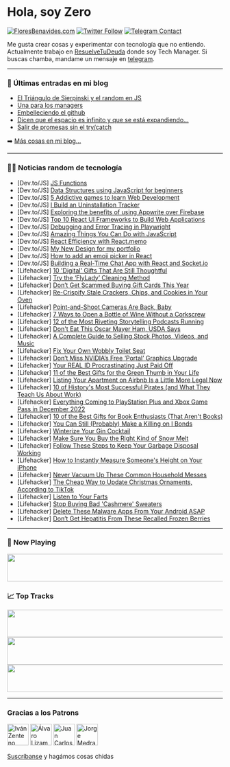 # Hola, soy Zero

[![FloresBenavides.com](https://img.shields.io/website?down_message=oops&label=MiBlog&style=for-the-badge&up_message=online&url=https%3A%2F%2Ffloresbenavides.com)](https://floresbenavides.com) [![Twitter Follow](https://img.shields.io/twitter/follow/ZeroDragon?color=%231DA1F2&label=Follow&logo=twitter&logoColor=ffffff&style=for-the-badge)](https://twitter.com/zerodragon) [![Telegram Contact](https://img.shields.io/badge/escr%C3%ADbeme-ZeroDragon-%2326A5E4?style=for-the-badge&logo=telegram)](https://t.me/zerodragon)

Me gusta crear cosas y experimentar con tecnología que no entiendo.
Actualmente trabajo en [ResuelveTuDeuda](http://github.com/resuelve) donde soy Tech Manager.
Si buscas chamba, mandame un mensaje en [telegram](https://t.me/zerodragon).

---

### 📕 Últimas entradas en mi blog
<!-- BLOG-POST-LIST:START -->
- [El Triángulo de Sierpinski y el random en JS](https://floresbenavides.com/el-triangulo-de-sierpinski-y-el-random-en-js/)
- [Una para los managers](https://floresbenavides.com/una-para-los-managers/)
- [Embelleciendo el github](https://floresbenavides.com/embelleciendo-el-github/)
- [Dicen que el espacio es infinito y que se está expandiendo…](https://floresbenavides.com/dicen-que-el-espacio-es-infinito-y-que-se-esta-expandiendo/)
- [Salir de promesas sin el try/catch](https://floresbenavides.com/salir-de-promesas-sin-el-try-catch/)
<!-- BLOG-POST-LIST:END -->

➡️ [Más cosas en mi blog...](https://floresbenavides.com)

---

### 👨‍💻 Noticias random de tecnología
<!-- TECH-POSTS:START -->
- [Dev.to/JS] [JS Functions](https://dev.to/armenzet/js-functions-d96)
- [Dev.to/JS] [Data Structures using JavaScript for beginners](https://dev.to/meatboy/definitive-guide-to-data-structures-using-javascript-for-beginners-1ea9)
- [Dev.to/JS] [5 Addictive games to learn Web Development](https://dev.to/freebeliever/5-addictive-games-to-learn-web-development-1f6c)
- [Dev.to/JS] [I Build an Uninstallation Tracker](https://dev.to/riyadhossain/i-build-an-uninstallation-tracker-4pm3)
- [Dev.to/JS] [Exploring the benefits of using Appwrite over Firebase](https://dev.to/jibrilmohamod/exploring-the-benefits-of-using-appwrite-over-firebase-h6e)
- [Dev.to/JS] [Top 10 React UI Frameworks to Build Web Applications](https://dev.to/katleenbrown440/top-10-react-ui-frameworks-to-build-web-applications-17po)
- [Dev.to/JS] [Debugging and Error Tracing in Playwright](https://dev.to/jankaritech/debugging-and-error-tracing-in-playwright-516o)
- [Dev.to/JS] [Amazing Things You Can Do with JavaScript](https://dev.to/denis_miriti/amazing-things-you-can-do-with-javascript-1mc)
- [Dev.to/JS] [React Efficiency with React.memo](https://dev.to/catur/react-efficiency-with-reactmemo-3moc)
- [Dev.to/JS] [My New Design for my portfolio](https://dev.to/ahmed_onour/my-new-design-for-my-portfolio-2o7g)
- [Dev.to/JS] [How to add an emoji picker in React](https://dev.to/coder4_life/how-to-add-an-emoji-picker-in-react-4504)
- [Dev.to/JS] [Building a Real-Time Chat App with React and Socket.io](https://dev.to/nftslab/building-a-real-time-chat-app-with-react-and-socketio-d15)
- [Lifehacker] [10 &#39;Digital&#39; Gifts That Are Still Thoughtful](https://lifehacker.com/10-digital-gifts-that-are-still-thoughtful-1849860900)
- [Lifehacker] [Try the ‘FlyLady’ Cleaning Method](https://lifehacker.com/try-the-flylady-cleaning-method-1849861050)
- [Lifehacker] [Don’t Get Scammed Buying Gift Cards This Year](https://lifehacker.com/don-t-get-scammed-buying-gift-cards-this-year-1849860691)
- [Lifehacker] [Re-Crispify Stale Crackers, Chips, and Cookies in Your Oven](https://lifehacker.com/re-crispify-stale-crackers-chips-and-cookies-in-your-1849860577)
- [Lifehacker] [Point-and-Shoot Cameras Are Back, Baby](https://lifehacker.com/point-and-shoot-cameras-are-back-baby-1849859515)
- [Lifehacker] [7 Ways to Open a Bottle of Wine Without a Corkscrew](https://lifehacker.com/7-ways-to-open-a-bottle-of-wine-without-a-corkscrew-1849859701)
- [Lifehacker] [12 of the Most Riveting Storytelling Podcasts Running](https://lifehacker.com/12-of-the-most-riveting-storytelling-podcasts-running-1849856104)
- [Lifehacker] [Don&#39;t Eat This Oscar Mayer Ham, USDA Says](https://lifehacker.com/dont-eat-this-oscar-mayer-ham-usda-says-1849859469)
- [Lifehacker] [A Complete Guide to Selling Stock Photos, Videos, and Music](https://lifehacker.com/a-complete-guide-to-selling-stock-photos-videos-and-m-1849859140)
- [Lifehacker] [Fix Your Own Wobbly Toilet Seat](https://lifehacker.com/fix-your-own-wobbly-toilet-seat-1849857567)
- [Lifehacker] [Don’t Miss NVIDIA’s Free ‘Portal’ Graphics Upgrade](https://lifehacker.com/don-t-miss-nvidia-s-free-portal-graphics-upgrade-1849858421)
- [Lifehacker] [Your REAL ID Procrastinating Just Paid Off](https://lifehacker.com/your-real-id-procrastinating-just-paid-off-1849858524)
- [Lifehacker] [11 of the Best Gifts for the Green Thumb in Your Life](https://lifehacker.com/11-of-the-best-gifts-for-the-green-thumb-in-your-life-1849857506)
- [Lifehacker] [Listing Your Apartment on Airbnb Is a Little More Legal Now](https://lifehacker.com/listing-your-apartment-on-airbnb-is-a-little-more-legal-1849853450)
- [Lifehacker] [10 of History&#39;s Most Successful Pirates &lpar;and What They Teach Us About Work&rpar;](https://lifehacker.com/10-of-the-most-successful-pirates-and-what-they-teach-1849857211)
- [Lifehacker] [Everything Coming to PlayStation Plus and Xbox Game Pass in December 2022](https://lifehacker.com/everything-coming-to-playstation-plus-and-xbox-game-pas-1849856381)
- [Lifehacker] [10 of the Best Gifts for Book Enthusiasts &lpar;That Aren&#39;t Books&rpar;](https://lifehacker.com/10-of-the-best-gifts-for-book-enthusiasts-that-arent-b-1849854507)
- [Lifehacker] [You Can Still &lpar;Probably&rpar; Make a Killing on I Bonds](https://lifehacker.com/you-can-still-probably-make-a-killing-on-i-bonds-1849855295)
- [Lifehacker] [Winterize Your Gin Cocktail](https://lifehacker.com/winterize-your-gin-cocktail-1849855357)
- [Lifehacker] [Make Sure You Buy the Right Kind of Snow Melt](https://lifehacker.com/make-sure-you-buy-the-right-kind-of-snow-melt-1849854066)
- [Lifehacker] [Follow These Steps to Keep Your Garbage Disposal Working](https://lifehacker.com/follow-these-steps-to-keep-your-garbage-disposal-workin-1849853488)
- [Lifehacker] [How to Instantly Measure Someone&#39;s Height on Your iPhone](https://lifehacker.com/how-to-instantly-measure-someones-height-on-your-iphone-1849854921)
- [Lifehacker] [Never Vacuum Up These Common Household Messes](https://lifehacker.com/never-vacuum-up-these-common-household-messes-1849853932)
- [Lifehacker] [The Cheap Way to Update Christmas Ornaments, According to TikTok](https://lifehacker.com/the-cheap-way-to-update-christmas-ornaments-according-1849854018)
- [Lifehacker] [Listen to Your Farts](https://lifehacker.com/listen-to-your-farts-1849853421)
- [Lifehacker] [Stop Buying Bad &#39;Cashmere&#39; Sweaters](https://lifehacker.com/stop-buying-bad-cashmere-sweaters-1849854041)
- [Lifehacker] [Delete These Malware Apps From Your Android ASAP](https://lifehacker.com/delete-these-malware-apps-from-your-android-asap-1849854104)
- [Lifehacker] [Don’t Get Hepatitis From These Recalled Frozen Berries](https://lifehacker.com/don-t-get-hepatitis-from-these-recalled-frozen-berries-1849853884)<!-- TECH-POSTS:END -->

---

### 🎵 Now Playing
<a href="https://spotify-now-playing-dun.vercel.app/now-playing?open"><img src="https://spotify-now-playing-dun.vercel.app/now-playing" width="540" height="64"></a>

### 📈 Top Tracks
<a href="https://spotify-now-playing-dun.vercel.app/top-tracks?i=1&open"><img src="https://spotify-now-playing-dun.vercel.app/top-tracks?i=1" width="540" height="64"></a>
<a href="https://spotify-now-playing-dun.vercel.app/top-tracks?i=2&open"><img src="https://spotify-now-playing-dun.vercel.app/top-tracks?i=2" width="540" height="64"></a>
<a href="https://spotify-now-playing-dun.vercel.app/top-tracks?i=3&open"><img src="https://spotify-now-playing-dun.vercel.app/top-tracks?i=3" width="540" height="64"></a>

---

### Gracias a los Patrons
[<img src="https://avatars.githubusercontent.com/u/243380?v=4" alt="Iván Zenteno" width="50px">](https://github.com/k001) [<img src="https://avatars.githubusercontent.com/u/19955639?v=4" alt="Álvaro Lizama" width="50px">](https://github.com/alvarolizama) [<img src="https://avatars.githubusercontent.com/u/2718753?v=4" alt="Juan Carlos Ruiz" width="50px">](https://github.com/JuanCrg90) [<img src="https://avatars.githubusercontent.com/u/37025?v=4" alt="Jorge Medrano" width="50px">](https://github.com/h1pp1e) 

[Suscríbanse](https://www.patreon.com/zerodragon) y hagámos cosas chidas
